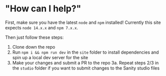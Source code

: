 # "How can I help?"

First, make sure you have the latest `node` and `npm` installed!  Currently this site expects `node 14.x.x` and `npm 7.x.x`.

Then just follow these steps:

1. Clone down the repo
2. Run `npm i && npm run dev` in the `site` folder to install dependencies and spin up a local dev server for the site
3. Make your changes and submit a PR to the repo
3a. Repeat steps 2/3 in the `studio` folder if you want to submit changes to the Sanity studio files